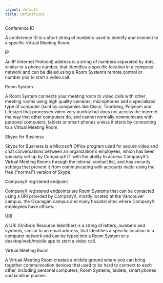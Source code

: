 ```yaml
---
layout: default
title: Definitions
---
```

Conference ID

A conference ID is a short string of numbers used to identify and connect to a specific Virtual Meeting Room.

IP

An IP (Internet Protocol) address is a string of numbers separated by dots, similar to a phone number, that identifies a specific location in a computer network and can be dialed using a Room System’s remote control or number pad to start a video call.

Room System

A Room System connects your meeting room to video calls with other meeting rooms using high quality cameras, microphones and a specialized type of computer (sold by companies like Cisco, Tandberg, Polycom and Lifesize) that processes video very quickly but does not access the internet the way that other computers do, and cannot normally communicate with personal computers, tablets or smart phones unless it starts by connecting to a Virtual Meeting Room.

Skype for Business

Skype for Business is a Microsoft Office program used for secure video and chat conversations between an organization’s employees, which has been specially set up by CompanyX IT with the ability to access CompanyX’s Virtual Meeting Rooms through the internal contact list, and has security settings that prevent it from communicating with accounts made using the free (“normal”) version of Skype.

CompanyX registered endpoint

CompanyX registered endpoints are Room Systems that can be contacted using a URI provided by CompanyX, mostly located at the Vancouver campus, the Okanagan campus and many hospital sites where CompanyX employees have offices.

URI

A URI (Uniform Resource Identifier) is a string of letters, numbers and symbols, similar to an email address, that identifies a specific location in a computer network and can be typed into a Room System or a desktop/web/mobile app to start a video call.

Virtual Meeting Room

A Virtual Meeting Room creates a middle ground where you can bring together communication devices that used to be hard to connect to each other, including personal computers, Room Systems, tablets, smart phones and landline phones.
